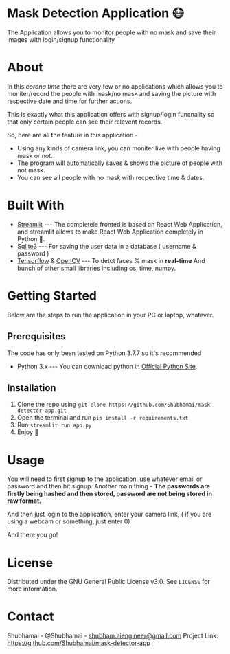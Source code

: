 # Mask Detection Application 😷

The Application allows you to monitor people with no mask and save their images with login/signup functionality

# About 
In this *corona time* there are very few or no applications which allows you to moniter/record the people with mask/no mask and saving the picture with respective date and time for further actions. 

This is exactly what this application offers with signup/login funcnality so that only certain people can see their relevent records. 

So, here are all the feature in this application -

- Using any kinds of camera link, you can moniter live with people having mask or not. 
- The program will automatically saves & shows the picture of people with not mask.
- You can see all people with no mask with recpective time & dates.

# Built With
- [Streamlit](https://www.streamlit.io/) --- The completele fronted is based on React Web Application, and streamlit allows to make React Web Application completely in Python 🎉.  
- [Sqlite3](https://www.sqlite.org/index.html) --- For saving the user data in a database ( username & password )
- [Tensorflow](https://www.tensorflow.org/) & [OpenCV](https://opencv.org/) --- To detct faces % mask in **real-time**
And bunch of other small libraries including os, time, numpy. 

# Getting Started

Below are the steps to run the application in your PC or laptop, whatever. 

##  Prerequisites

The code has only been tested on Python 3.7.7 so it's recommended
- Python 3.x --- You can download python in [Official Python Site](https://www.python.org/).   

## Installation

1. Clone the repo using `git clone https://github.com/Shubhamai/mask-detector-app.git`
2. Open the terminal and run `pip install -r requirements.txt`
3. Run `streamlit run app.py`
4. Enjoy 🎊

# Usage

You will need to first signup to the application, use whatever email or password and then hit signup. Another main thing -
**The passwords are firstly being hashed and then stored, password are not being stored in raw format.**

And then just login to the application, enter your camera link, ( if you are using a webcam or something, just enter 0)

And there you go!

# License
Distributed under the GNU General Public License v3.0. See `LICENSE` for more information.

# Contact

Shubhamai - @Shubhamai - shubham.aiengineer@gmail.com
Project Link: https://github.com/Shubhamai/mask-detector-app


